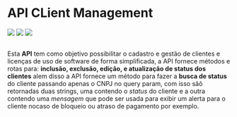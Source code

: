 <h1>API CLient Management</h1>

<img src="https://img.shields.io/badge/VERSION-1.00-orange"> <img src="https://img.shields.io/badge/STATUS-EM%20DESENVOLVIMENTO-brightgreen"> <img src="https://img.shields.io/badge/RELEASE--DATE-MAY--23-orange">
##
Esta **API** tem como objetivo possibilitar o cadastro e gestão de clientes e licenças de uso de software de forma simplificada, a API fornece métodos e rotas para: **inclusão, exclusão, edição, e atualização de status dos clientes** alem disso a API fornece um método para fazer a **busca de status** do cliente passando apenas o CNPJ no query param, com isso sãõ retornadas duas strings, uma contendo o *status* do cliente e a outra contendo uma *mensagem* que pode ser usada para exibir um alerta para o cliente nocaso de bloqueio ou atraso de pagamento por exemplo.

